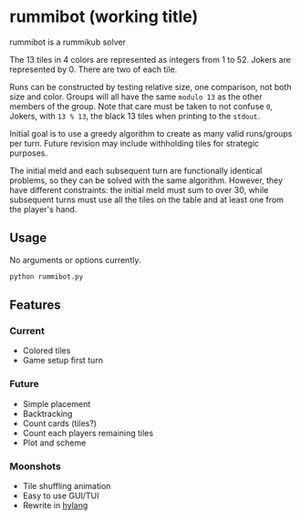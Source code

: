 # rummibot (working title)

rummibot is a rummikub solver

The 13 tiles in 4 colors are represented as integers from 1 to 52.
Jokers are represented by 0. There are two of each tile.

Runs can be constructed by testing relative size, one comparison, not both size and color.
Groups will all have the same `modulo 13` as the other members of the group. Note that care must be taken to not confuse `0`, Jokers, with `13 % 13`, the black 13 tiles when printing to the `stdout`.

Initial goal is to use a greedy algorithm to create as many valid runs/groups per turn. Future revision may include withholding tiles for strategic purposes.

The initial meld and each subsequent turn are functionally identical problems, so they can be solved with the same algorithm. However, they have different constraints: the initial meld must sum to over 30, while subsequent turns must use all the tiles on the table and at least one from the player's hand.

## Usage

No arguments or options currently.
```sh
python rummibot.py
```

## Features

### Current
- Colored tiles
- Game setup first turn

### Future
- Simple placement
- Backtracking
- Count cards (tiles?)
- Count each players remaining tiles
- Plot and scheme

### Moonshots
- Tile shuffling animation
- Easy to use GUI/TUI
- Rewrite in [hylang](https://hylang.org/)
